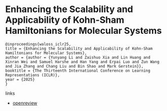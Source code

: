 # Enhancing the Scalability and Applicability of Kohn-Sham Hamiltonians for Molecular Systems

```
@inproceedings{waloss_iclr25,
title = {Enhancing the Scalability and Applicability of Kohn-Sham Hamiltonians for Molecular Systems},
author = {author = {Yunyang Li and Zaishuo Xia and Lin Huang and Xinran Wei and Samuel Harshe and Han Yang and Erpai Luo and Zun Wang and Jia Zhang and Chang Liu and Bin Shao and Mark Gerstein}},
booktitle = {The Thirteenth International Conference on Learning Representations (ICLR)},
year = {2025}
}
```

links
- [openreview](https://openreview.net/forum?id=twEvvkQqPS)
